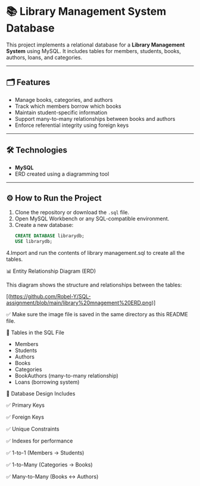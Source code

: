 # 📚 Library Management System Database

This project implements a relational database for a **Library Management System** using MySQL. It includes tables for members, students, books, authors, loans, and categories.

---

## 🗂️ Features

- Manage books, categories, and authors
- Track which members borrow which books
- Maintain student-specific information
- Support many-to-many relationships between books and authors
- Enforce referential integrity using foreign keys

---

## 🛠️ Technologies

- **MySQL**
- ERD created using a diagramming tool

---

## ⚙️ How to Run the Project

1. Clone the repository or download the `.sql` file.
2. Open MySQL Workbench or any SQL-compatible environment.
3. Create a new database:
   ```sql
   CREATE DATABASE librarydb;
   USE librarydb;
4.Import and run the contents of library management.sql to create all the tables.

📊 Entity Relationship Diagram (ERD)

This diagram shows the structure and relationships between the tables:

[(https://github.com/Robel-Y/SQL-assignment/blob/main/library%20mnagement%20ERD.png)]

✅ Make sure the image file is saved in the same directory as this README file.

📄 Tables in the SQL File

- Members
- Students
- Authors
- Books
- Categories
- BookAuthors (many-to-many relationship)
- Loans (borrowing system)

🧱 Database Design Includes

✅ Primary Keys

✅ Foreign Keys

✅ Unique Constraints

✅ Indexes for performance

✅ 1-to-1 (Members → Students)

✅ 1-to-Many (Categories → Books)

✅ Many-to-Many (Books ↔ Authors)
